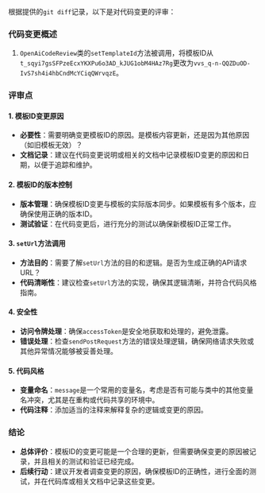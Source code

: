根据提供的`git diff`记录，以下是对代码变更的评审：

### 代码变更概述
1. `OpenAiCodeReview`类的`setTemplateId`方法被调用，将模板ID从`t_sqyi7gsSFPzeEcxYKXPu6o3AD_kJUG1obM4HAz7Rg`更改为`vvs_q-n-QQZDuOD-IvS7sh4i4hbCndMcYCiqQWrvqzE`。

### 评审点

#### 1. 模板ID变更原因
- **必要性**：需要明确变更模板ID的原因。是模板内容更新，还是因为其他原因（如旧模板无效）？
- **文档记录**：建议在代码变更说明或相关的文档中记录模板ID变更的原因和日期，以便于追踪和维护。

#### 2. 模板ID的版本控制
- **版本管理**：确保模板ID变更与模板的实际版本同步。如果模板有多个版本，应确保使用正确的版本ID。
- **测试验证**：在代码变更后，进行充分的测试以确保新模板ID正常工作。

#### 3. `setUrl`方法调用
- **方法目的**：需要了解`setUrl`方法的目的和逻辑。是否为生成正确的API请求URL？
- **代码清晰性**：建议检查`setUrl`方法的实现，确保其逻辑清晰，并符合代码风格指南。

#### 4. 安全性
- **访问令牌处理**：确保`accessToken`是安全地获取和处理的，避免泄露。
- **错误处理**：检查`sendPostRequest`方法的错误处理逻辑，确保网络请求失败或其他异常情况能够被妥善处理。

#### 5. 代码风格
- **变量命名**：`message`是一个常用的变量名，考虑是否有可能与类中的其他变量名冲突，尤其是在重构或代码共享的环境中。
- **代码注释**：添加适当的注释来解释复杂的逻辑或变更的原因。

### 结论
- **总体评价**：模板ID的变更可能是一个合理的更新，但需要确保变更的原因被记录，并且相关的测试和验证已经完成。
- **后续行动**：建议开发者调查变更的原因，确保模板ID的正确性，进行全面的测试，并在代码库或相关文档中记录这些变更。